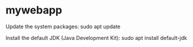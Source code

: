 # mywebapp

Update the system packages:
sudo apt update

Install the default JDK (Java Development Kit):
sudo apt install default-jdk
